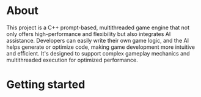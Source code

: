 # About

This project is a C++ prompt-based, multithreaded game engine that not only offers high-performance and flexibility but also integrates AI assistance. Developers can easily write their own game logic, and the AI helps generate or optimize code, making game development more intuitive and efficient. It's designed to support complex gameplay mechanics and multithreaded execution for optimized performance.

# Getting started
